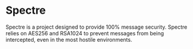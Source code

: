 # Spectre
Spectre is a project designed to provide 100% message security.
Spectre relies on AES256 and RSA1024 to prevent messages from being intercepted, even in the most hostile environments. 
